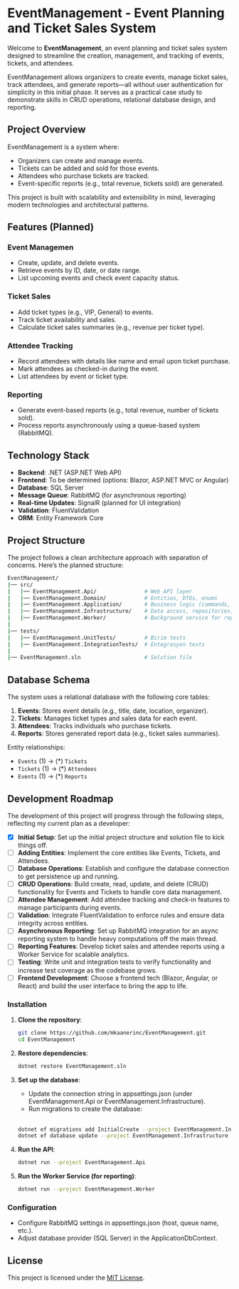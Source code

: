 # EventManagement - Event Planning and Ticket Sales System

Welcome to **EventManagement**, an event planning and ticket sales system designed to streamline the creation, management, and tracking of events, tickets, and attendees.

EventManagement allows organizers to create events, manage ticket sales, track attendees, and generate reports—all without user authentication for simplicity in this initial phase. It serves as a practical case study to demonstrate skills in CRUD operations, relational database design, and reporting.

## Project Overview

EventManagement is a system where:
- Organizers can create and manage events.
- Tickets can be added and sold for those events.
- Attendees who purchase tickets are tracked.
- Event-specific reports (e.g., total revenue, tickets sold) are generated.

This project is built with scalability and extensibility in mind, leveraging modern technologies and architectural patterns.

## Features (Planned)

### Event Managemen
- Create, update, and delete events.
- Retrieve events by ID, date, or date range.
- List upcoming events and check event capacity status.

### Ticket Sales
- Add ticket types (e.g., VIP, General) to events.
- Track ticket availability and sales.
- Calculate ticket sales summaries (e.g., revenue per ticket type).

### Attendee Tracking
- Record attendees with details like name and email upon ticket purchase.
- Mark attendees as checked-in during the event.
- List attendees by event or ticket type.

### Reporting
- Generate event-based reports (e.g., total revenue, number of tickets sold).
- Process reports asynchronously using a queue-based system (RabbitMQ).

## Technology Stack

- **Backend**: .NET (ASP.NET Web API)
- **Frontend**: To be determined (options: Blazor, ASP.NET MVC or Angular)
- **Database**: SQL Server
- **Message Queue**: RabbitMQ (for asynchronous reporting)
- **Real-time Updates**: SignalR (planned for UI integration)
- **Validation**: FluentValidation
- **ORM**: Entity Framework Core

## Project Structure

The project follows a clean architecture approach with separation of concerns. Here’s the planned structure:

```bash
EventManagement/
|── src/
|   |── EventManagement.Api/               # Web API layer
|   |── EventManagement.Domain/            # Entities, DTOs, enums
|   |── EventManagement.Application/       # Business logic (commands, queries, handlers)
|   |── EventManagement.Infrastructure/    # Data access, repositories, RabbitMQ integration
|   |── EventManagement.Worker/            # Background service for report generation
|   
|── tests/
|   |── EventManagement.UnitTests/         # Birim tests
|   |── EventManagement.IntegrationTests/  # Entegrasyon tests
|
|── EventManagement.sln                    # Solution file
```

## Database Schema

The system uses a relational database with the following core tables:

1. **Events**: Stores event details (e.g., title, date, location, organizer).
2. **Tickets**: Manages ticket types and sales data for each event.
3. **Attendees**: Tracks individuals who purchase tickets.
4. **Reports**: Stores generated report data (e.g., ticket sales summaries).

Entity relationships:
- `Events` (1) → (*) `Tickets`
- `Tickets` (1) → (*) `Attendees`
- `Events` (1) → (*) `Reports`

## Development Roadmap

The development of this project will progress through the following steps, reflecting my current plan as a developer:

- [X] **Initial Setup**: Set up the initial project structure and solution file to kick things off.
- [ ] **Adding Entities**: Implement the core entities like Events, Tickets, and Attendees.
- [ ] **Database Operations**: Establish and configure the database connection to get persistence up and running.
- [ ] **CRUD Operations**: Build create, read, update, and delete (CRUD) functionality for Events and Tickets to handle core data management.
- [ ] **Attendee Management**: Add attendee tracking and check-in features to manage participants during events.
- [ ] **Validation**: Integrate FluentValidation to enforce rules and ensure data integrity across entities.
- [ ] **Asynchronous Reporting**: Set up RabbitMQ integration for an async reporting system to handle heavy computations off the main thread.
- [ ] **Reporting Features**: Develop ticket sales and attendee reports using a Worker Service for scalable analytics.
- [ ] **Testing**: Write unit and integration tests to verify functionality and increase test coverage as the codebase grows.
- [ ] **Frontend Development**: Choose a frontend tech (Blazor, Angular, or React) and build the user interface to bring the app to life.

### Installation
1. **Clone the repository**:
   ```bash
   git clone https://github.com/mkaanerinc/EventManagement.git
   cd EventManagement
   ```

2. **Restore dependencies**:
   ```bash
   dotnet restore EventManagement.sln
   ```

3. **Set up the database**:
   - Update the connection string in appsettings.json (under EventManagement.Api or EventManagement.Infrastructure).
   - Run migrations to create the database:
   <br><br>
   ```bash
   dotnet ef migrations add InitialCreate --project EventManagement.Infrastructure
   dotnet ef database update --project EventManagement.Infrastructure
   ```
   
4. **Run the API**:
   ```bash
   dotnet run --project EventManagement.Api
   ```
   
5. **Run the Worker Service (for reporting)**:
   ```bash
   dotnet run --project EventManagement.Worker
   ```
### Configuration
- Configure RabbitMQ settings in appsettings.json (host, queue name, etc.).
- Adjust database provider (SQL Server) in the ApplicationDbContext.

## License

This project is licensed under the [MIT License](https://opensource.org/licenses/MIT).

